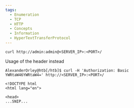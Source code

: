 ```yaml
---
tags:
  - Enumeration
  - TCP
  - HTTP
  - Concepts
  - Information
  - HyperTextTransferProtocol
---
```


```shell-session
curl http://admin:admin@<SERVER_IP>:<PORT>/
```

Usage of the header instead

```shell-session
AlexanderOrley@htb[/htb]$ curl -H 'Authorization: Basic YWRtaW46YWRtaW4=' http://<SERVER_IP>:<PORT>/

<!DOCTYPE html
<html lang="en">

<head>
...SNIP...
```